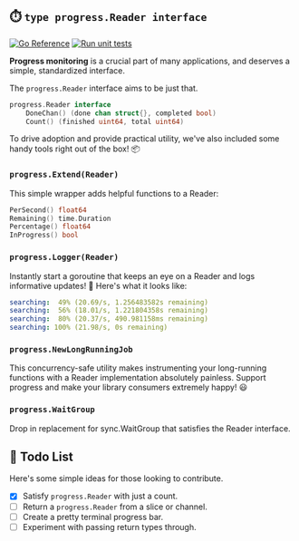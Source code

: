 ## ⏱️ `type progress.Reader interface`

[![Go Reference](https://pkg.go.dev/badge/github.com/libfor/progress.svg)](https://pkg.go.dev/github.com/libfor/progress) [![Run unit tests](https://github.com/libfor/progress/actions/workflows/test_on_push.yaml/badge.svg)](https://github.com/libfor/progress/actions/workflows/test_on_push.yaml) 

**Progress monitoring** is a crucial part of many applications, and deserves a simple, standardized interface. 

The `progress.Reader` interface aims to be just that.

```go
progress.Reader interface
    DoneChan() (done chan struct{}, completed bool)
    Count() (finished uint64, total uint64)
```

To drive adoption and provide practical utility, we've also included some handy tools right out of the box! 📦

### `progress.Extend(Reader)`

This simple wrapper adds helpful functions to a Reader:

```go
PerSecond() float64
Remaining() time.Duration
Percentage() float64
InProgress() bool
```

### `progress.Logger(Reader)`

Instantly start a goroutine that keeps an eye on a Reader and logs informative updates! 👀 Here's what it looks like:

```yaml
searching:  49% (20.69/s, 1.256483582s remaining)
searching:  56% (18.01/s, 1.221804358s remaining)
searching:  80% (20.37/s, 490.981158ms remaining)
searching: 100% (21.98/s, 0s remaining)
```

### `progress.NewLongRunningJob`

This concurrency-safe utility makes instrumenting your long-running functions with a Reader implementation absolutely painless. Support progress and make your library consumers extremely happy! 😃

### `progress.WaitGroup`

Drop in replacement for sync.WaitGroup that satisfies the Reader interface.

## 📝 Todo List

Here's some simple ideas for those looking to contribute.

- [x] Satisfy `progress.Reader` with just a count.
- [ ] Return a `progress.Reader` from a slice or channel.
- [ ] Create a pretty terminal progress bar.
- [ ] Experiment with passing return types through.